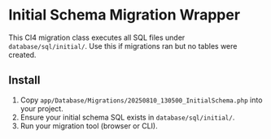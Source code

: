 # Initial Schema Migration Wrapper

This CI4 migration class executes all SQL files under `database/sql/initial/`.
Use this if migrations ran but no tables were created.

## Install
1. Copy `app/Database/Migrations/20250810_130500_InitialSchema.php` into your project.
2. Ensure your initial schema SQL exists in `database/sql/initial/`.
3. Run your migration tool (browser or CLI).

